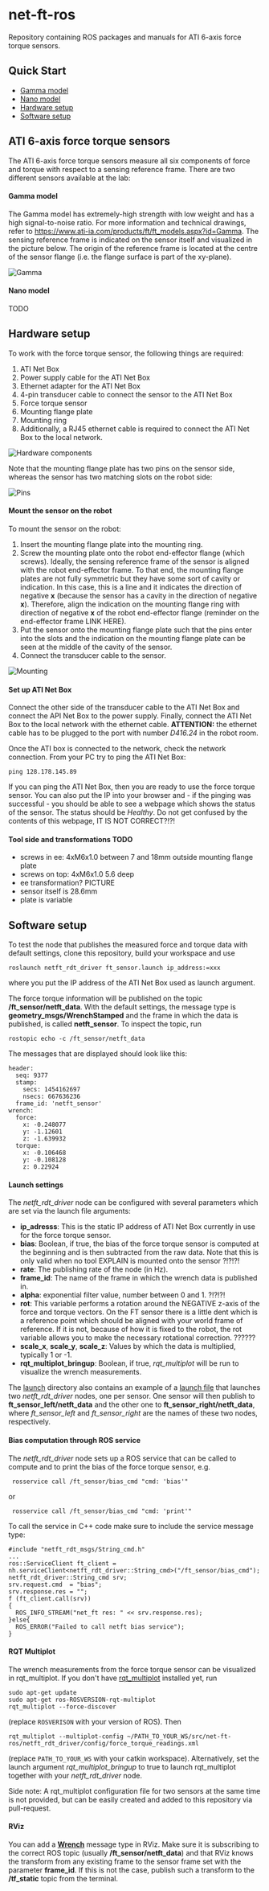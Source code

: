 # net-ft-ros
Repository containing ROS packages and manuals for ATI 6-axis force torque sensors.

## Quick Start
- [Gamma model](#gamma-model)
- [Nano model](#nano-model)
- [Hardware setup](#hardware-setup)
- [Software setup](#software-setup)

## ATI 6-axis force torque sensors
The ATI 6-axis force torque sensors measure all six components of force and torque with respect to a sensing reference frame. 
There are two different sensors available at the lab:

#### Gamma model
The Gamma model has extremely-high strength with low weight and has a high signal-to-noise ratio. For more information 
and technical drawings, refer to https://www.ati-ia.com/products/ft/ft_models.aspx?id=Gamma. The sensing reference frame 
is indicated on the sensor itself and visualized in the picture below. The origin of the reference frame is located 
at the centre of the sensor flange (i.e. the flange surface is part of the xy-plane).

![Gamma](docs/gamma.png)

#### Nano model
TODO

## Hardware setup 
To work with the force torque sensor, the following things are required:
1. ATI Net Box
2. Power supply cable for the ATI Net Box
3. Ethernet adapter for the ATI Net Box
4. 4-pin transducer cable to connect the sensor to the ATI Net Box
5. Force torque sensor
6. Mounting flange plate
7. Mounting ring
8. Additionally, a RJ45 ethernet cable is required to connect the ATI Net Box to the local network.

![Hardware components](docs/ati_ft_sensor_hardware.png)

Note that the mounting flange plate has two pins on the sensor side, whereas the sensor has two matching slots on the robot side:

![Pins](docs/pins.png)

#### Mount the sensor on the robot
To mount the sensor on the robot:
1. Insert the mounting flange plate into the mounting ring.
2. Screw the mounting plate onto the robot end-effector flange (which screws). Ideally, the sensing 
reference frame of the sensor is aligned with the robot end-effector frame. To that end, the mounting flange plates 
are not fully symmetric but they have some sort of cavity or indication. In this case, this is a line and it indicates 
the direction of negative **x** (because the sensor has a cavity in the direction of negative **x**). Therefore, align the indication 
on the mounting flange ring with direction of negative **x** of the robot end-effector flange (reminder on the end-effector
frame LINK HERE).
3. Put the sensor onto the mounting flange plate such that the pins enter into the slots and the 
indication on the mounting flange plate can be seen at the middle of the cavity of the sensor.
4. Connect the transducer cable to the sensor.

![Mounting](docs/mounting.png)

#### Set up ATI Net Box
Connect the other side of the transducer cable to the ATI Net Box and connect the API Net Box to the power supply.
Finally, connect the ATI Net Box to the local network with the ethernet cable. **ATTENTION:** the ethernet cable has to be
plugged to the port with number *D416.24* in the robot room. 

Once the ATI box is connected to the network, check the network connection. From your PC try to ping the ATI Net Box:
```
ping 128.178.145.89
```
If you can ping the ATI Net Box, then you are ready to use the force torque sensor. You can also put the IP into your browser 
and - if the pinging was successful - you should be able to see a webpage which shows the status of the sensor. The status should be *Healthy*.
Do not get confused by the contents of this webpage, IT IS NOT CORRECT?!?!

#### Tool side and transformations TODO
- screws in ee: 4xM6x1.0 between 7 and 18mm outside mounting flange plate
- screws on top: 4xM6x1.0 5.6 deep
- ee transformation? PICTURE
- sensor itself is 28.6mm
- plate is variable


## Software setup
To test the node that publishes the measured force and torque data with default settings, clone this repository, build your workspace and use
```
roslaunch netft_rdt_driver ft_sensor.launch ip_address:=xxx
```
where you put the IP address of the ATI Net Box used as launch argument.


The force torque information will be published on the topic **/ft_sensor/netft_data**.
With the default settings, the message type is **geometry_msgs/WrenchStamped** and the frame in which the data is published,
is called **netft_sensor**. To inspect the topic, run
```
rostopic echo -c /ft_sensor/netft_data
```
The messages that are displayed should look like this:
```
header: 
  seq: 9377
  stamp: 
    secs: 1454162697
    nsecs: 667636236
  frame_id: 'netft_sensor'
wrench: 
  force: 
    x: -0.248077
    y: -1.12601
    z: -1.639932
  torque: 
    x: -0.106468
    y: -0.108128
    z: 0.22924
```
#### Launch settings
The *netft_rdt_driver* node can be configured with several parameters which are set via the launch file arguments:
- **ip_adresss**: This is the static IP address of ATI Net Box currently in use for the force torque sensor.
- **bias**: Boolean, if true, the bias of the force torque sensor is computed at the beginning and is then subtracted from the raw data.
Note that this is only valid when no tool EXPLAIN is mounted onto the sensor ?!?!?!
- **rate**: The publishing rate of the node (in Hz).
- **frame_id**: The name of the frame in which the wrench data is published in.
- **alpha**: exponential filter value, number between 0 and 1. ?!?!?!
- **rot**: This variable performs a rotation around the NEGATIVE z-axis of the force and torque vectors. On the FT sensor there is a little dent which is a reference point which should be aligned with your world frame of reference. If it is not, because of how it is fixed to the robot, the rot variable allows you to make the necessary rotational correction. ??????
- **scale_x**, **scale_y**, **scale_z**: Values by which the data is multiplied, typically 1 or -1.
- **rqt_multiplot_bringup**: Boolean, if true, *rqt_multiplot* will be run to visualize the wrench measurements.

The [launch](netft_rdt_driver/launch) directory also contains an example of a [launch file](netft_rdt_driver/launch/ft_2_sensors.launch) 
that launches two *netft_rdt_driver* nodes, one per sensor. One sensor will then publish to **ft_sensor_left/netft_data** 
and the other one to **ft_sensor_right/netft_data**, where *ft_sensor_left* and *ft_sensor_right* are the names of these 
two nodes, respectively.

#### Bias computation through ROS service
The *netft_rdt_driver* node sets up a ROS service that can be called to compute and to print the bias of the force torque sensor,
e.g.
```
 rosservice call /ft_sensor/bias_cmd "cmd: 'bias'"
```
or 
```
 rosservice call /ft_sensor/bias_cmd "cmd: 'print'"
```
To call the service in C++ code make sure to include the service message type:
```
#include "netft_rdt_msgs/String_cmd.h"
...
ros::ServiceClient ft_client = nh.serviceClient<netft_rdt_driver::String_cmd>("/ft_sensor/bias_cmd");
netft_rdt_driver::String_cmd srv;
srv.request.cmd  = "bias";
srv.response.res = "";
f (ft_client.call(srv))
{
  ROS_INFO_STREAM("net_ft res: " << srv.response.res);
}else{
  ROS_ERROR("Failed to call netft bias service");
}
```

#### RQT Multiplot
The wrench measurements from the force torque sensor can be visualized in rqt_multiplot. If you don't have [rqt_multiplot](https://github.com/ANYbotics/rqt_multiplot_plugin) 
installed yet, run
```
sudo apt-get update
sudo apt-get ros-ROSVERSION-rqt-multiplot
rqt_multiplot --force-discover
```
(replace `ROSVERISON` with your version of ROS). Then
```
rqt_multiplot --multiplot-config ~/PATH_TO_YOUR_WS/src/net-ft-ros/netft_rdt_driver/config/force_torque_readings.xml
```
(replace `PATH_TO_YOUR_WS` with your catkin workspace). Alternatively, set the launch argument *rqt_multiplot_bringup* to true 
to launch rqt_multiplot together with your *netft_rdt_driver* node. 

Side note: A rqt_multiplot configuration file for two sensors at the same time is not provided, but 
can be easily created and added to this repository via pull-request.

#### RViz
You can add a [**Wrench**](http://wiki.ros.org/rviz/DisplayTypes/Wrench) message type in RViz. Make sure
it is subscribing to the correct ROS topic (usually **/ft_sensor/netft_data**) and that RViz knows the transform from any existing 
frame to the sensor frame set with the parameter **frame_id**. If this is not the case, publish such a transform to the **/tf_static** topic from the terminal.
